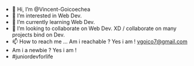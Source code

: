 - 👋 Hi, I’m @Vincent-Goicoechea
- 👀 I’m interested in Web Dev.
- 🌱 I’m currently learning Web Dev.
- 💞️ I’m looking to collaborate on Web Dev. XD / collaborate on many projects bind on Dev.
- 📫 How to reach me ... Am i reachable ? Yes i am ! vgoico7@gmail.com
- Am i a newbie ? Yes i am !
- #juniordevforlife
